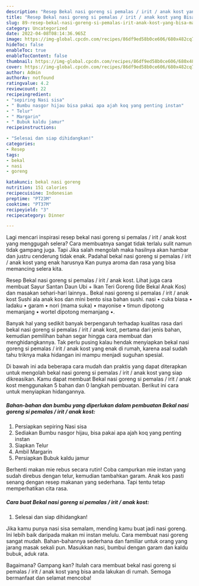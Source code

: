 ```yaml
---
description: "Resep Bekal nasi goreng si pemalas / irit / anak kost yang Bisa Manjain Lidah , Enak"
title: "Resep Bekal nasi goreng si pemalas / irit / anak kost yang Bisa Manjain Lidah , Enak"
slug: 89-resep-bekal-nasi-goreng-si-pemalas-irit-anak-kost-yang-bisa-manjain-lidah-enak
category: Uncategorized
date: 2022-04-08T08:14:36.965Z
image: https://img-global.cpcdn.com/recipes/86df9ed58b0ce606/680x482cq70/bekal-nasi-goreng-si-pemalas-irit-anak-kost-foto-resep-utama.jpg
hideToc: false
enableToc: true
enableTocContent: false
thumbnail: https://img-global.cpcdn.com/recipes/86df9ed58b0ce606/680x482cq70/bekal-nasi-goreng-si-pemalas-irit-anak-kost-foto-resep-utama.jpg
cover: https://img-global.cpcdn.com/recipes/86df9ed58b0ce606/680x482cq70/bekal-nasi-goreng-si-pemalas-irit-anak-kost-foto-resep-utama.jpg
author: Admin
authorAv: notfound
ratingvalue: 4.2
reviewcount: 22
recipeingredient:
- "sepiring Nasi sisa"
- " Bumbu nasgor hijau bisa pakai apa ajah koq yang penting instan"
- " Telur"
- " Margarin"
- " Bubuk kaldu jamur"
recipeinstructions:

- "Selesai dan siap dihidangkan!"
categories:
- Resep
tags:
- bekal
- nasi
- goreng

katakunci: bekal nasi goreng 
nutrition: 151 calories
recipecuisine: Indonesian
preptime: "PT23M"
cooktime: "PT37M"
recipeyield: "3"
recipecategory: Dinner

---
```



Lagi mencari inspirasi resep bekal nasi goreng si pemalas / irit / anak kost yang menggugah selera? Cara membuatnya sangat tidak terlalu sulit namun tidak gampang juga. Tapi Jika salah mengolah maka hasilnya akan hambar dan justru cenderung tidak enak. Padahal bekal nasi goreng si pemalas / irit / anak kost yang enak harusnya Kan punya aroma dan rasa yang bisa memancing selera kita.


Resep Bekal nasi goreng si pemalas / irit / anak kost. Lihat juga cara membuat Sayur Santan Daun Ubi + Ikan Teri Goreng (Ide Bekal Anak Kos) dan masakan sehari-hari lainnya.. Bekal nasi goreng si pemalas / irit / anak kost Sushi ala anak kos dan mini bento sisa bahan sushi. nasi • cuka biasa • ladaku • garam • nori (mama suka) • mayonise • timun dipotong memanjang • wortel dipotong memanjang •.

Banyak hal yang sedikit banyak berpengaruh terhadap kualitas rasa dari bekal nasi goreng si pemalas / irit / anak kost, pertama dari jenis bahan, kemudian pemilihan bahan segar hingga cara membuat dan menghidangkannya. Tak perlu pusing kalau hendak menyiapkan bekal nasi goreng si pemalas / irit / anak kost yang enak di rumah, karena asal sudah tahu triknya maka hidangan ini mampu menjadi suguhan spesial.


Di bawah ini ada beberapa cara mudah dan praktis yang dapat diterapkan untuk mengolah bekal nasi goreng si pemalas / irit / anak kost yang siap dikreasikan. Kamu dapat membuat Bekal nasi goreng si pemalas / irit / anak kost menggunakan 5 bahan dan 0 langkah pembuatan. Berikut ini cara untuk menyiapkan hidangannya.

<!--inarticleads1-->

##### Bahan-bahan dan bumbu yang diperlukan dalam pembuatan Bekal nasi goreng si pemalas / irit / anak kost:

1. Persiapkan sepiring Nasi sisa
1. Sediakan  Bumbu nasgor hijau, bisa pakai apa ajah koq yang penting instan
1. Siapkan  Telur
1. Ambil  Margarin
1. Persiapkan  Bubuk kaldu jamur


Berhenti makan mie rebus secara rutin! Coba campurkan mie instan yang sudah direbus dengan telur, kemudian tambahkan garam. Anak kos pasti senang dengan resep makanan yang sederhana. Tapi tentu tetap memperhatikan cita rasa. 

<!--inarticleads2-->

##### Cara buat Bekal nasi goreng si pemalas / irit / anak kost:


1. Selesai dan siap dihidangkan!

Jika kamu punya nasi sisa semalam, mending kamu buat jadi nasi goreng. Ini lebih baik daripada makan mi instan melulu. Cara membuat nasi goreng sangat mudah. Bahan-bahannya sederhana dan familiar untuk orang yang jarang masak sekali pun. Masukkan nasi, bumbui dengan garam dan kaldu bubuk, aduk rata. 

Bagaimana? Gampang kan? Itulah cara membuat bekal nasi goreng si pemalas / irit / anak kost yang bisa anda lakukan di rumah. Semoga bermanfaat dan selamat mencoba!
